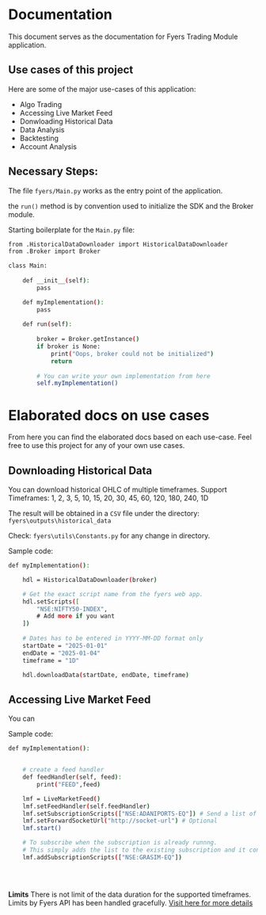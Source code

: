 # Documentation
This document serves as the documentation for Fyers Trading Module application.

## Use cases of this project
Here are some of the major use-cases of this application:

- Algo Trading
- Accessing Live Market Feed
- Donwloading Historical Data
- Data Analysis
- Backtesting
- Account Analysis

## Necessary Steps:
The file `fyers/Main.py` works as the entry point of the application.

the `run()` method is by convention used to initialize the SDK and the Broker module.

Starting boilerplate for the `Main.py` file:
```bash
from .HistoricalDataDownloader import HistoricalDataDownloader
from .Broker import Broker 

class Main:
    
    def __init__(self):
        pass

    def myImplementation():
        pass
    
    def run(self):
        
        broker = Broker.getInstance()
        if broker is None:
            print("Oops, broker could not be initialized")
            return
        
        # You can write your own implementation from here            
        self.myImplementation()
```

# Elaborated docs on use cases
From here you can find the elaborated docs based on each use-case. Feel free to use this project for any of your own use cases.

## Downloading Historical Data
You can download historical OHLC of multiple timeframes.
Support Timeframes: 1, 2, 3, 5, 10, 15, 20, 30, 45, 60, 120, 180, 240, 1D

The result will be obtained in a `CSV` file under the directory: `fyers\outputs\historical_data`

Check: `fyers\utils\Constants.py` for any change in directory.

Sample code:
```bash
def myImplementation():

    hdl = HistoricalDataDownloader(broker)

    # Get the exact script name from the fyers web app.
    hdl.setScripts([
        "NSE:NIFTY50-INDEX",
        # Add more if you want
    ])
    
    # Dates has to be entered in YYYY-MM-DD format only
    startDate = "2025-01-01" 
    endDate = "2025-01-04"
    timeframe = "1D"

    hdl.downloadData(startDate, endDate, timeframe)

```


## Accessing Live Market Feed
You can

Sample code:
```bash
def myImplementation():


    # create a feed handler
    def feedHandler(self, feed):
        print("FEED",feed)

    lmf = LiveMarketFeed()
    lmf.setFeedHandler(self.feedHandler)
    lmf.setSubscriptionScripts(["NSE:ADANIPORTS-EQ"]) # Send a list of instruments
    lmf.setForwardSocketUrl("http://socket-url") # Optional
    lmf.start()

    # To subscribe when the subscription is already runnng.
    # This simply adds the list to the existing subscription and it continues to recieve feed for the existing ones and the new ones.
    lmf.addSubscriptionScripts(["NSE:GRASIM-EQ"]) 

         
    

```

**Limits**
There is not limit of the data duration for the supported timeframes. Limits by Fyers API has been handled gracefully.
[Visit here for more details]("https://myapi.fyers.in/docsv3#tag/Data-Api/paths/~1DataApi/post")
